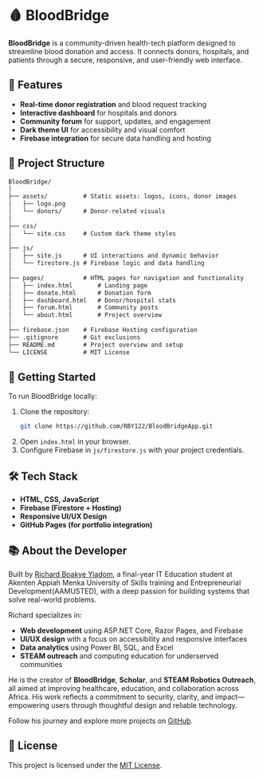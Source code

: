

# 🩸 BloodBridge

**BloodBridge** is a community-driven health-tech platform designed to streamline blood donation and access. It connects donors, hospitals, and patients through a secure, responsive, and user-friendly web interface.

## 🌟 Features

- **Real-time donor registration** and blood request tracking
- **Interactive dashboard** for hospitals and donors
- **Community forum** for support, updates, and engagement
- **Dark theme UI** for accessibility and visual comfort
- **Firebase integration** for secure data handling and hosting



## 📁 Project Structure
```markdown
BloodBridge/
│
├── assets/          # Static assets: logos, icons, donor images
│   ├── logo.png
│   └── donors/      # Donor-related visuals
│
├── css/
│   └── site.css     # Custom dark theme styles
│
├── js/
│   ├── site.js      # UI interactions and dynamic behavior
│   └── firestore.js # Firebase logic and data handling
│
├── pages/           # HTML pages for navigation and functionality
│   ├── index.html       # Landing page
│   ├── donate.html      # Donation form
│   ├── dashboard.html   # Donor/hospital stats
│   ├── forum.html       # Community posts
│   └── about.html       # Project overview
│
├── firebase.json    # Firebase Hosting configuration
├── .gitignore       # Git exclusions
├── README.md        # Project overview and setup
└── LICENSE          # MIT License
```



## 🚀 Getting Started

To run BloodBridge locally:

1. Clone the repository:
   ```bash
   git clone https://github.com/RBY122/BloodBridgeApp.git
   ```
2. Open `index.html` in your browser.
3. Configure Firebase in `js/firestore.js` with your project credentials.



## 🛠️ Tech Stack

- **HTML, CSS, JavaScript**
- **Firebase (Firestore + Hosting)**
- **Responsive UI/UX Design**
- **GitHub Pages (for portfolio integration)**

## 📚 About the Developer

Built by [Richard Boakye Yiadom](https://github.com/RBY122), a final-year IT Education student at Akenten Appiah Menka University of Skills training and Entrepreneurial Development(AAMUSTED), with a deep passion for building systems that solve real-world problems.

Richard specializes in:
- **Web development** using ASP.NET Core, Razor Pages, and Firebase
- **UI/UX design** with a focus on accessibility and responsive interfaces
- **Data analytics** using Power BI, SQL, and Excel
- **STEAM outreach** and computing education for underserved communities

He is the creator of **BloodBridge**, **Scholar**, and **STEAM Robotics Outreach**, all aimed at improving healthcare, education, and collaboration across Africa. His work reflects a commitment to security, clarity, and impact—empowering users through thoughtful design and reliable technology.

Follow his journey and explore more projects on [GitHub](https://github.com/RBY122).


## 📄 License

This project is licensed under the [MIT License](LICENSE).
